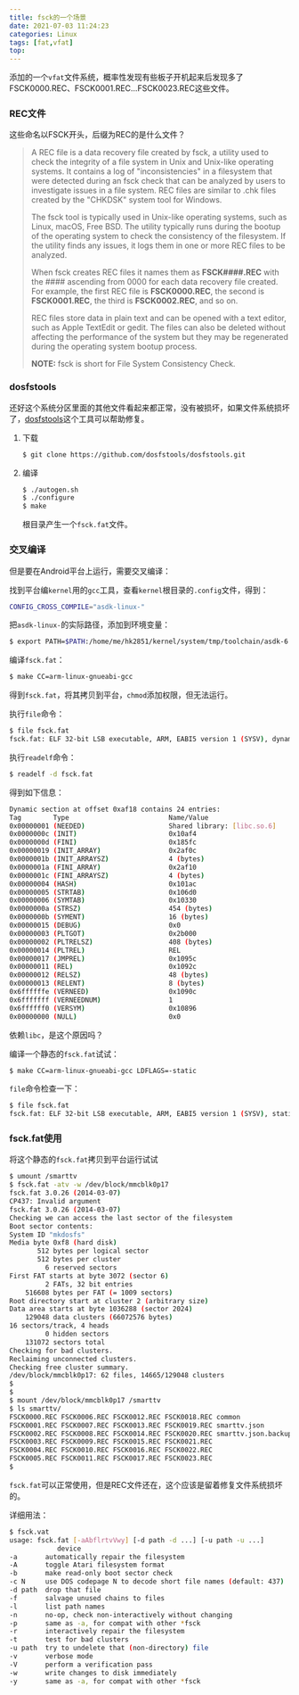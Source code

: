 ```yaml
---
title: fsck的一个场景
date: 2021-07-03 11:24:23
categories: Linux
tags: [fat,vfat]
top:
---
```


添加的一个`vfat`文件系统，概率性发现有些板子开机起来后发现多了FSCK0000.REC、FSCK0001.REC...FSCK0023.REC这些文件。

<!-- more -->

### REC文件

这些命名以FSCK开头，后缀为REC的是什么文件？

> A REC file is a data recovery file created by fsck, a utility used to check the integrity of a file system in Unix and Unix-like operating systems. It contains a log of "inconsistencies" in a filesystem that were detected during an fsck check that can be analyzed by users to investigate issues in a file system. REC files are similar to .chk files created by the "CHKDSK" system tool for Windows.
>
> The fsck tool is typically used in Unix-like operating systems, such as Linux, macOS, Free BSD. The utility typically runs during the bootup of the operating system to check the consistency of the filesystem. If the utility finds any issues, it logs them in one or more REC files to be analyzed.
>
> When fsck creates REC files it names them as **FSCK####.REC** with the #### ascending from 0000 for each data recovery file created. For example, the first REC file is **FSCK0000.REC**, the second is **FSCK0001.REC**, the third is **FSCK0002.REC**, and so on.
>
> REC files store data in plain text and can be opened with a text editor, such as Apple TextEdit or gedit. The files can also be deleted without affecting the performance of the system but they may be regenerated during the operating system bootup process.
>
> **NOTE:** fsck is short for File System Consistency Check.



### dosfstools

还好这个系统分区里面的其他文件看起来都正常，没有被损坏，如果文件系统损坏了，[dosfstools](https://github.com/dosfstools/dosfstools)这个工具可以帮助修复。

1. 下载

   ```bash
   $ git clone https://github.com/dosfstools/dosfstools.git
   ```

   

2. 编译

   ```bash
   $ ./autogen.sh
   $ ./configure
   $ make
   ```

   根目录产生一个`fsck.fat`文件。

   

### 交叉编译

但是要在Android平台上运行，需要交叉编译：

找到平台编`kernel`用的`gcc`工具，查看`kernel`根目录的`.config`文件，得到：

```bash
CONFIG_CROSS_COMPILE="asdk-linux-"
```

把`asdk-linux-`的实际路径，添加到环境变量：

```bash
$ export PATH=$PATH:/home/me/hk2851/kernel/system/tmp/toolchain/asdk-6.4.1-a55-EL-4.4-g2.26-a32nut-170810/bin
```

编译`fsck.fat`：

```bash
$ make CC=arm-linux-gnueabi-gcc
```

得到`fsck.fat`，将其拷贝到平台，`chmod`添加权限，但无法运行。

执行`file`命令：

```bash
$ file fsck.fat
fsck.fat: ELF 32-bit LSB executable, ARM, EABI5 version 1 (SYSV), dynamically linked, interpreter /lib/ld-linux.so.3, for GNU/Linux 3.2.0, BuildID[sha1]=5500515d59327f7001948e5159d6158b2a37e840, with debug_info, not stripped
```

执行`readelf`命令：

```bash
$ readelf -d fsck.fat
```

得到如下信息：

```bash
Dynamic section at offset 0xaf18 contains 24 entries:
Tag        Type                         Name/Value
0x00000001 (NEEDED)                     Shared library: [libc.so.6]
0x0000000c (INIT)                       0x10af4
0x0000000d (FINI)                       0x185fc
0x00000019 (INIT_ARRAY)                 0x2af0c
0x0000001b (INIT_ARRAYSZ)               4 (bytes)
0x0000001a (FINI_ARRAY)                 0x2af10
0x0000001c (FINI_ARRAYSZ)               4 (bytes)
0x00000004 (HASH)                       0x101ac
0x00000005 (STRTAB)                     0x106d0
0x00000006 (SYMTAB)                     0x10330
0x0000000a (STRSZ)                      454 (bytes)
0x0000000b (SYMENT)                     16 (bytes)
0x00000015 (DEBUG)                      0x0
0x00000003 (PLTGOT)                     0x2b000
0x00000002 (PLTRELSZ)                   408 (bytes)
0x00000014 (PLTREL)                     REL
0x00000017 (JMPREL)                     0x1095c
0x00000011 (REL)                        0x1092c
0x00000012 (RELSZ)                      48 (bytes)
0x00000013 (RELENT)                     8 (bytes)
0x6ffffffe (VERNEED)                    0x1090c
0x6fffffff (VERNEEDNUM)                 1
0x6ffffff0 (VERSYM)                     0x10896
0x00000000 (NULL)                       0x0
```

依赖`libc`，是这个原因吗？

编译一个静态的`fsck.fat`试试：

```bash
$ make CC=arm-linux-gnueabi-gcc LDFLAGS=-static
```

`file`命令检查一下：

```bash
$ file fsck.fat
fsck.fat: ELF 32-bit LSB executable, ARM, EABI5 version 1 (SYSV), statically linked, for GNU/Linux 3.2.0, BuildID[sha1]=a6a69c42911b5ca79702e813773a7e4ebf7e5eaf, with debug_info, not stripped
```



### fsck.fat使用

将这个静态的`fsck.fat`拷贝到平台运行试试

```bash
$ umount /smarttv
$ fsck.fat -atv -w /dev/block/mmcblk0p17
fsck.fat 3.0.26 (2014-03-07)
CP437: Invalid argument
fsck.fat 3.0.26 (2014-03-07)
Checking we can access the last sector of the filesystem
Boot sector contents:
System ID "mkdosfs"
Media byte 0xf8 (hard disk)
       512 bytes per logical sector
       512 bytes per cluster
         6 reserved sectors
First FAT starts at byte 3072 (sector 6)
         2 FATs, 32 bit entries
    516608 bytes per FAT (= 1009 sectors)
Root directory start at cluster 2 (arbitrary size)
Data area starts at byte 1036288 (sector 2024)
    129048 data clusters (66072576 bytes)
16 sectors/track, 4 heads
         0 hidden sectors
    131072 sectors total
Checking for bad clusters.
Reclaiming unconnected clusters.
Checking free cluster summary.
/dev/block/mmcblk0p17: 62 files, 14665/129048 clusters
$
$
$ mount /dev/block/mmcblk0p17 /smarttv
$ ls smarttv/
FSCK0000.REC FSCK0006.REC FSCK0012.REC FSCK0018.REC common              
FSCK0001.REC FSCK0007.REC FSCK0013.REC FSCK0019.REC smarttv.json        
FSCK0002.REC FSCK0008.REC FSCK0014.REC FSCK0020.REC smarttv.json.backup 
FSCK0003.REC FSCK0009.REC FSCK0015.REC FSCK0021.REC 
FSCK0004.REC FSCK0010.REC FSCK0016.REC FSCK0022.REC 
FSCK0005.REC FSCK0011.REC FSCK0017.REC FSCK0023.REC
$
```

`fsck.fat`可以正常使用，但是REC文件还在，这个应该是留着修复文件系统损坏的。

详细用法：

```bash
$ fsck.vat
usage: fsck.fat [-aAbflrtvVwy] [-d path -d ...] [-u path -u ...]
            device
-a       automatically repair the filesystem
-A       toggle Atari filesystem format
-b       make read-only boot sector check
-c N     use DOS codepage N to decode short file names (default: 437)
-d path  drop that file
-f       salvage unused chains to files
-l       list path names
-n       no-op, check non-interactively without changing
-p       same as -a, for compat with other *fsck
-r       interactively repair the filesystem
-t       test for bad clusters
-u path  try to undelete that (non-directory) file
-v       verbose mode
-V       perform a verification pass
-w       write changes to disk immediately
-y       same as -a, for compat with other *fsck
```



